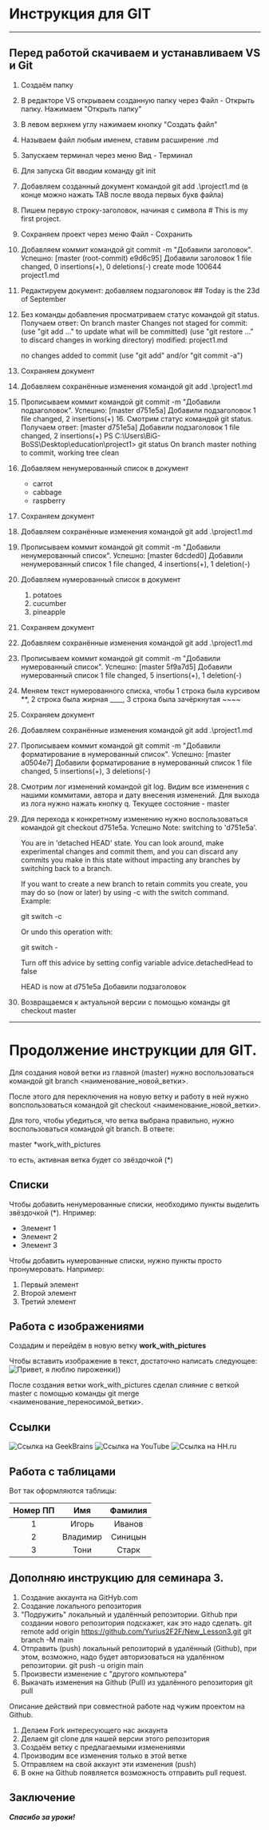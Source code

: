 # Инструкция для GIT
---
## Перед работой скачиваем и устанавливаем VS и Git
1. Создаём папку
2. В редакторе VS открываем созданную папку через Файл - Открыть папку. Нажимаем "Открыть папку"
3. В левом верхнем углу нажимаем кнопку "Создать файл"
4. Называем файл любым именем, ставим расширение .md
5. Запускаем терминал через меню Вид - Терминал
6. Для запуска Git вводим команду git init
7. Добавляем созданный документ командой git add .\project1.md (в конце можно нажать TAB после ввода первых букв файла)
8. Пишем первую строку-заголовок, начиная с символа # This is my first project.
9. Сохраняем проект через меню Файл - Сохранить
10. Добавляем коммит командой git commit -m "Добавили заголовок". Успешно:
	[master (root-commit) e9d6c95] Добавили заголовок
	1 file changed, 0 insertions(+), 0 deletions(-)
	create mode 100644 project1.md
11. Редактируем документ: добавляем подзаголовок ## Today is the 23d of September
12. Без команды добавления просматриваем статус командой git status. Получаем ответ:
	On branch master
	Changes not staged for commit:
	(use "git add <file>..." to update what will be committed)
	(use "git restore <file>..." to discard changes in working directory)
			modified:   project1.md
	
	no changes added to commit (use "git add" and/or "git commit -a")
13. Сохраняем документ
14. Добавляем сохранённые изменения командой git add .\project1.md
15. Прописываем коммит командой git commit -m "Добавили подзаголовок". Успешно:
	[master d751e5a] Добавили подзаголовок
	1 file changed, 2 insertions(+)
	16. Смотрим статус командой git status. Получаем ответ:
	[master d751e5a] Добавили подзаголовок
	1 file changed, 2 insertions(+)
	PS C:\Users\BiG-BoSS\Desktop\education\project1> git status
	On branch master
	nothing to commit, working tree clean
16. Добавляем ненумерованный список в документ
	* carrot
	* cabbage
	* raspberry
17. Сохраняем документ
18. Добавляем сохранённые изменения командой git add .\project1.md
19. Прописываем коммит командой git commit -m "Добавили ненумерованный список". Успешно:
	[master 6dcded0] Добавили ненумерованный список
	1 file changed, 4 insertions(+), 1 deletion(-)
20. Добавляем нумерованный список в документ
	1. potatoes
	2. cucumber
	3. pineapple
21. Сохраняем документ
22. Добавляем сохранённые изменения командой git add .\project1.md
23. Прописываем коммит командой git commit -m "Добавили нумерованный список". Успешно:
	[master 5f9a7d5] Добавили нумерованный список
	1 file changed, 5 insertions(+), 1 deletion(-)
24. Меняем текст нумерованного списка, чтобы 1 строка была курсивом **, 2 строка была жирная ____, 3 строка была зачёркнутая ~~~~
25. Сохраняем документ
22. Добавляем сохранённые изменения командой git add .\project1.md
23. Прописываем коммит командой git commit -m "Добавили форматирование в нумерованный список". Успешно:
	[master a0504e7] Добавили форматирование в нумерованный список
	1 file changed, 5 insertions(+), 3 deletions(-)
24. Смотрим лог изменений командой git log. Видим все изменения с нашими коммитами, автора и дату внесения изменений. Для выхода из лога нужно нажать кнопку q. Текущее состояние - master
25. Для перехода к конкретному изменению нужно воспользоваться командой git checkout d751e5a. Успешно
	Note: switching to 'd751e5a'.
	
	You are in 'detached HEAD' state. You can look around, make experimental
	changes and commit them, and you can discard any commits you make in this
	state without impacting any branches by switching back to a branch.
	
	If you want to create a new branch to retain commits you create, you may
	do so (now or later) by using -c with the switch command. Example:
	
	git switch -c <new-branch-name>
	
	Or undo this operation with:
	
	git switch -
	
	Turn off this advice by setting config variable advice.detachedHead to false
	
	HEAD is now at d751e5a Добавили подзаголовок
26. Возвращаемся к актуальной версии с помощью команды git checkout master

---
# Продолжение инструкции для GIT.
Для создания новой ветки из главной (master) нужно воспользоваться командой git branch <наименование_новой_ветки>.

После этого для переключения на новую ветку и работу в ней нужно вопспользоваться командой git checkout <наименование_новой_ветки>.

Для того, чтобы убедиться, что ветка выбрана правильно, нужно воспользоваться командой git branch.
В ответе:

master
*work_with_pictures

то есть, активная ветка будет со звёздочкой (*)

## Списки
Чтобы добавить ненумерованные списки, необходимо пункты выделить звёздочкой (*).
Нпример:
* Элемент 1
* Элемент 2
* Элемент 3

Чтобы добавить нумерованные списки, нужно пункты просто пронумеровать.
Например:
1. Первый элемент
2. Второй элемент
3. Третий элемент

## Работа с изображениями
Создадим и перейдём в новую ветку **work_with_pictures**

Чтобы вставить изображение в текст, достаточно написать следующее:
![Привет, я люблю пироженки))](Cake.jpg)

После создания ветки work_with_pictures сделал слияние с веткой master с помощью команды git merge <наименование_переносимой_ветки>.

## Ссылки
![Ссылка на GeekBrains](https://gb.ru/)
![Ссылка на YouTube](https://www.youtube.com/)
![Ссылка на HH.ru](http://hh.ru/)
## Работа с таблицами
Вот так оформляются таблицы:

Номер ПП |   Имя   | Фамилия
:-------:|:-------:|:-------:|
1| Игорь | Иванов
2| Владимир | Синицын
3| Тони | Старк

## Дополняю инструкцию для семинара 3.

1. Создание аккаунта на GitHyb.com
2. Создание локального репозитория
3. "Подружить" локальный и удалённый репозитории. Github при создании нового репозитория подскажет, как это надо сделать.
git remote add origin https://github.com/Yurius2F2F/New_Lesson3.git
git branch -M main
4. Отправить (push) локальный репозиторий в удалённый (Github), при этом, возможно, надо будет авторизоваться на удалённом репозитории.
git push -u origin main
5. Произвести изменение с "другого компьютера"
6. Выкачать изменения на Github (Pull) из удалённого репозитория
git pull

Описание действий при совместной работе над чужим проектом на Github.
1. Делаем Fork интересующего нас аккаунта
2. Делаем git clone для нашей версии этого репозитория
3. Создаём ветку с предлагаемыми изменениями
4. Производим все изменения только в этой ветке
5. Отправляем на свой аккаунт эти изменения (push)
6. В окне на Github появляется возможность отправить pull request.

## Заключение
_**Спасибо за уроки!**_